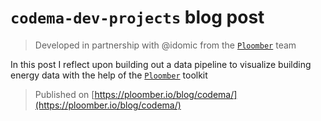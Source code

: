 # `codema-dev-projects` blog post

> Developed in partnership with @idomic from the [`Ploomber`](https://github.com/ploomber/ploomber) team

In this post I reflect upon building out a data pipeline to visualize building energy data with the help of the [`Ploomber`](https://github.com/ploomber/ploomber) toolkit

> Published on [https://ploomber.io/blog/codema/](https://ploomber.io/blog/codema/)
